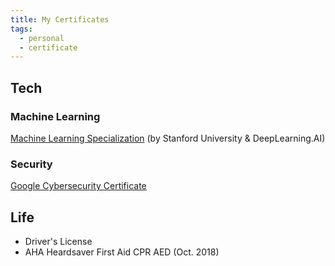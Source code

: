 ```yaml
---
title: My Certificates
tags:
  - personal
  - certificate
---
```

## Tech
### Machine Learning
[Machine Learning Specialization](https://www.coursera.org/account/accomplishments/specialization/certificate/EYLCY9B5VQSH) (by Stanford University & DeepLearning.AI)
### Security
[Google Cybersecurity Certificate](https://www.credly.com/badges/f5f54e68-c939-4c50-ad8e-ed554bc2704c/linked_in_profile)
## Life
- Driver's License
- AHA Heardsaver First Aid CPR AED (Oct. 2018)
